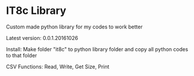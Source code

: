 # IT8c Library
Custom made python library for my codes to work better

Latest version: 0.0.1.20161026

Install: Make folder "it8c" to python library folder and copy all python codes to that folder 

CSV Functions: Read, Write, Get Size, Print
